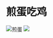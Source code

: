 # 煎蛋吃鸡



![煎蛋](https://github.com/LostDeer/jiandanview/tree/master/photo/jiandan.png)
![](http://wx4.sinaimg.cn/mw600/ed5547c7ly1fjj7xlzl71j20k00zk3yq.jpg)
